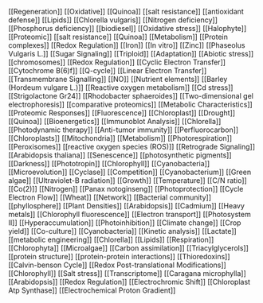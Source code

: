 [[Regeneration]]
[[Oxidative]]
[[Quinoa]]
[[salt resistance]]
[[antioxidant defense]]
[[Lipids]]
[[Chlorella vulgaris]]
[[Nitrogen deficiency]]
[[Phosphorus deficiency]]
[[biodiesel]]
[[Oxidative stress]]
[[Halophyte]]
[[Proteomic]]
[[salt resistance]]
[[Quinoa]]
[[Metabolism]]
[[Protein complexes]]
[[Redox Regulation]]
[[Iron]]
[[In vitro]]
[[Zinc]]
[[Phaseolus Vulgaris L.]]
[[Sugar Signaling]]
[[Triploid]]
[[Adaptation]]
[[Abiotic stress]]
[[chromosomes]]
[[Redox Regulation]]
[[Cyclic Electron Transfer]]
[[Cytochrome B(6)f]]
[[Q-cycle]]
[[Linear Electron Transfer]]
[[Transmembrane Signalling]]
[[NO]]
[[Nutrient elements]]
[[Barley (Hordeum vulgare L.)]]
[[Reactive oxygen metabolism]]
[[Cd stress]]
[[Strigolactone Gr24]]
[[Rhodobacter sphaeroides]]
[[Two-dimensional gel electrophoresis]]
[[comparative proteomics]]
[[Metabolic Characteristics]]
[[Proteomic Responses]]
[[Fluorescence]]
[[Chloroplast]]
[[Drought]]
[[Quinoa]]
[[Bioenergetics]]
[[Immunoblot Analysis]]
[[Chlorella]]
[[Photodynamic therapy]]
[[Anti-tumor immunity]]
[[Perfluorocarbon]]
[[Chloroplasts]]
[[Mitochondria]]
[[Metabolism]]
[[Photorespiration]]
[[Peroxisomes]]
[[reactive oxygen species (ROS)]]
[[Retrograde Signaling]]
[[Arabidopsis thaliana]]
[[Senescence]]
[[photosynthetic pigments]]
[[Darkness]]
[[Phototropin]]
[[Chlorophyll]]
[[Cyanobacteria]]
[[Microevolution]]
[[Cyclase]]
[[Competition]]
[[Cyanobacterium]]
[[Green algae]]
[[Ultraviolet-B radiation]]
[[Growth]]
[[Temperature]]
[[C/N ratio]]
[[Co(2)]]
[[Nitrogen]]
[[Panax notoginseng]]
[[Photoprotection]]
[[Cycle Electron Flow]]
[[Wheat]]
[[Network]]
[[Bacterial community]]
[[phyllosphere]]
[[Plant Densities]]
[[Arabidopsis]]
[[Cadmium]]
[[Heavy metals]]
[[Chlorophyll fluorescence]]
[[Electron transport]]
[[Photosystem II]]
[[Hyperaccumulation]]
[[Photoinhibition]]
[[Climate change]]
[[Crop yield]]
[[Co-culture]]
[[Cyanobacteria]]
[[Kinetic analysis]]
[[Lactate]]
[[metabolic engineering]]
[[Chlorella]]
[[Lipids]]
[[Respiration]]
[[Chlorophyta]]
[[Microalgae]]
[[Carbon assimilation]]
[[Triacylglycerols]]
[[protein structure]]
[[protein-protein interactions]]
[[Thioredoxins]]
[[Calvin-benson Cycle]]
[[Redox Post-translational Modifications]]
[[Chlorophyll]]
[[Salt stress]]
[[Transcriptome]]
[[Caragana microphylla]]
[[Arabidopsis]]
[[Redox Regulation]]
[[Electrochromic Shift]]
[[Chloroplast Atp Synthase]]
[[Electrochemical Proton Gradient]]
